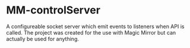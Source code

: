 # MM-controlServer
A configureable socket server which emit events to listeners when API is called. The project was created for the use with Magic Mirror but can actually be used for anything.
